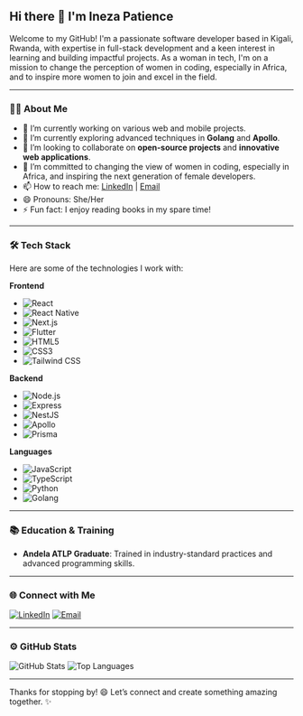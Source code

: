 ## Hi there 👋 I'm Ineza Patience

Welcome to my GitHub! I'm a passionate software developer based in Kigali, Rwanda, with expertise in full-stack development and a keen interest in learning and building impactful projects. As a woman in tech, I'm on a mission to change the perception of women in coding, especially in Africa, and to inspire more women to join and excel in the field.

---

### 👩‍💻 About Me
- 🔭 I’m currently working on various web and mobile projects.
- 🌱 I’m currently exploring advanced techniques in **Golang** and **Apollo**.
- 👯 I’m looking to collaborate on **open-source projects** and **innovative web applications**.
- 💪 I’m committed to changing the view of women in coding, especially in Africa, and inspiring the next generation of female developers.
- 📫 How to reach me: [LinkedIn](https://www.linkedin.com/in/patience-ineza-44b470231/) | [Email](mailto:inezapatience2@gmail.com)
- 😄 Pronouns: She/Her
- ⚡ Fun fact: I enjoy reading books in my spare time!

---

### 🛠️ Tech Stack
Here are some of the technologies I work with:

**Frontend**
- ![React](https://img.shields.io/badge/-React-61DAFB?style=flat&logo=react&logoColor=black)
- ![React Native](https://img.shields.io/badge/-React%20Native-61DAFB?style=flat&logo=react&logoColor=black)
- ![Next.js](https://img.shields.io/badge/-Next.js-000000?style=flat&logo=nextdotjs&logoColor=white)
- ![Flutter](https://img.shields.io/badge/-Flutter-02569B?style=flat&logo=flutter&logoColor=white)
- ![HTML5](https://img.shields.io/badge/-HTML5-E34F26?style=flat&logo=html5&logoColor=white)
- ![CSS3](https://img.shields.io/badge/-CSS3-1572B6?style=flat&logo=css3&logoColor=white)
- ![Tailwind CSS](https://img.shields.io/badge/-TailwindCSS-38B2AC?style=flat&logo=tailwind-css&logoColor=white)

**Backend**
- ![Node.js](https://img.shields.io/badge/-Node.js-339933?style=flat&logo=node.js&logoColor=white)
- ![Express](https://img.shields.io/badge/-Express-000000?style=flat&logo=express&logoColor=white)
- ![NestJS](https://img.shields.io/badge/-NestJS-E0234E?style=flat&logo=nestjs&logoColor=white)
- ![Apollo](https://img.shields.io/badge/-ApolloGraphQL-311C87?style=flat&logo=apollo-graphql&logoColor=white)
- ![Prisma](https://img.shields.io/badge/-Prisma-2D3748?style=flat&logo=prisma&logoColor=white)

**Languages**
- ![JavaScript](https://img.shields.io/badge/-JavaScript-F7DF1E?style=flat&logo=javascript&logoColor=black)
- ![TypeScript](https://img.shields.io/badge/-TypeScript-3178C6?style=flat&logo=typescript&logoColor=white)
- ![Python](https://img.shields.io/badge/-Python-3776AB?style=flat&logo=python&logoColor=white)
- ![Golang](https://img.shields.io/badge/-Golang-00ADD8?style=flat&logo=go&logoColor=white)

---

### 📚 Education & Training
- **Andela ATLP Graduate**: Trained in industry-standard practices and advanced programming skills.

---

### 🌐 Connect with Me
[![LinkedIn](https://img.shields.io/badge/-LinkedIn-0A66C2?style=flat&logo=linkedin&logoColor=white)](https://linkedin.com/in/yourprofile) 
[![Email](https://img.shields.io/badge/-Email-D14836?style=flat&logo=gmail&logoColor=white)](mailto:your.email@example.com)

---

### ⚙️ GitHub Stats
![GitHub Stats](https://github-readme-stats.vercel.app/api?username=Patienceineza&show_icons=true&theme=radical)
![Top Languages](https://github-readme-stats.vercel.app/api/top-langs/?username=Patienceineza&layout=compact&theme=radical)

---

Thanks for stopping by! 😄 Let’s connect and create something amazing together. ✨
